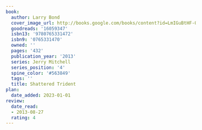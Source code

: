 ```yaml
---
book:
  author: Larry Bond
  cover_image_url: http://books.google.com/books/content?id=LmIGuBtHF-QC&printsec=frontcover&img=1&zoom=1&edge=curl&source=gbs_api
  goodreads: '16059347'
  isbn13: '9780765331472'
  isbn9: '0765331470'
  owned: ''
  pages: '432'
  publication_year: '2013'
  series: Jerry Mitchell
  series_position: '4'
  spine_color: '#563849'
  tags: ''
  title: Shattered Trident
plan:
  date_added: 2023-01-01
review:
  date_read:
  - 2013-08-27
  rating: 4
---
```

